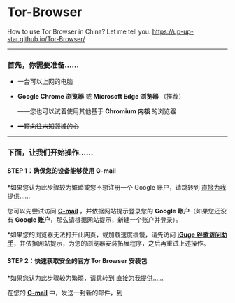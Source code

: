 # Tor-Browser
How to use Tor Browser in China?
Let me tell you.
https://up-up-star.github.io/Tor-Browser/

------

### 首先，你需要准备……

- 一台可以上网的电脑

- **Google Chrome 浏览器** 或 **Microsoft Edge 浏览器** （推荐）

  ——您也可以试着使用其他基于 **Chromium 内核** 的浏览器

- ~~一颗向往未知领域的心~~

------

### 下面，让我们开始操作……

#### STEP 1：确保您的设备能够使用 G-mail

*如果您认为此步骤较为繁琐或您不想注册一个 Google 账户，请跳转到 [直接为我提供……](https://iguge.app/)

您可以先尝试访问 **[G-mail](https://mail.google.com/)** ，并依据网站提示登录您的 **Google 账户**（如果您还没有 **Google 账户**，那么请根据网站提示，新建一个账户并登录）。

*如果您的浏览器无法打开此网页，或加载速度缓慢，请先访问 **[iGuge 谷歌访问助手](https://iguge.app/)**，并依据网站提示，为您的浏览器安装拓展程序，之后再重试上述操作。

#### STEP 2：快速获取安全的官方 Tor Browser 安装包

*如果您认为此步骤较为繁琐，请跳转到 [直接为我提供……](https://iguge.app/)

在您的 **[G-mail](https://mail.google.com/)** 中，发送一封新的邮件，到